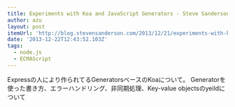 ```yaml
---
title: Experiments with Koa and JavaScript Generators - Steve Sanderson’s blog - As seen on YouTube™
author: azu
layout: post
itemUrl: 'http://blog.stevensanderson.com/2013/12/21/experiments-with-koa-and-javascript-generators/'
date: '2013-12-22T12:43:52.103Z'
tags:
  - node.js
  - ECMAScript
---
```

Expressの人により作られてるGeneratorsベースのKoaについて。
Generatorを使った書き方、エラーハンドリング、非同期処理、Key-value objectsのyeildについて
